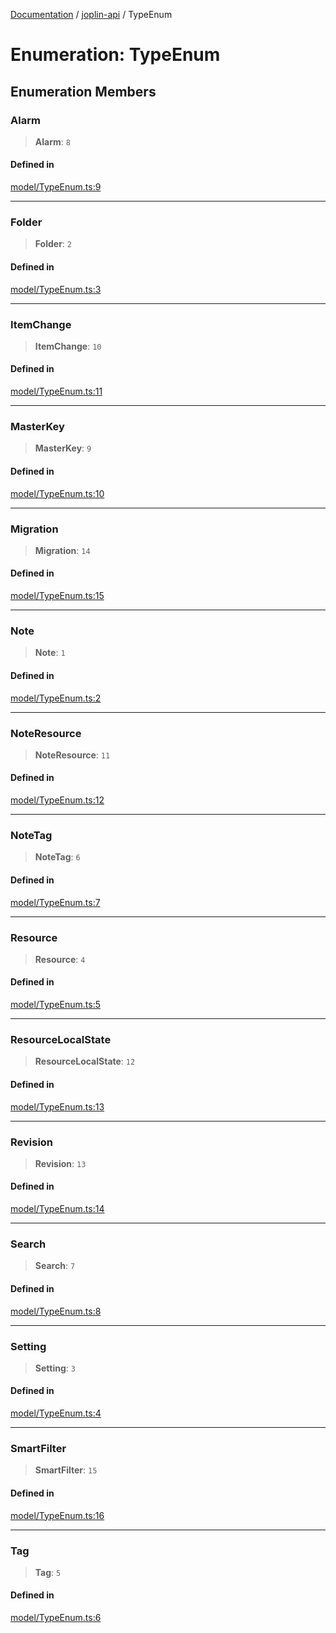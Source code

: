 [Documentation](../../packages.md) / [joplin-api](../index.md) / TypeEnum

# Enumeration: TypeEnum

## Enumeration Members

### Alarm

> **Alarm**: `8`

#### Defined in

[model/TypeEnum.ts:9](https://github.com/rxliuli/joplin-utils/blob/856dd8cbf75fe71932485581a99ca0e4ebcdd5e8/packages/joplin-api/src/model/TypeEnum.ts#L9)

---

### Folder

> **Folder**: `2`

#### Defined in

[model/TypeEnum.ts:3](https://github.com/rxliuli/joplin-utils/blob/856dd8cbf75fe71932485581a99ca0e4ebcdd5e8/packages/joplin-api/src/model/TypeEnum.ts#L3)

---

### ItemChange

> **ItemChange**: `10`

#### Defined in

[model/TypeEnum.ts:11](https://github.com/rxliuli/joplin-utils/blob/856dd8cbf75fe71932485581a99ca0e4ebcdd5e8/packages/joplin-api/src/model/TypeEnum.ts#L11)

---

### MasterKey

> **MasterKey**: `9`

#### Defined in

[model/TypeEnum.ts:10](https://github.com/rxliuli/joplin-utils/blob/856dd8cbf75fe71932485581a99ca0e4ebcdd5e8/packages/joplin-api/src/model/TypeEnum.ts#L10)

---

### Migration

> **Migration**: `14`

#### Defined in

[model/TypeEnum.ts:15](https://github.com/rxliuli/joplin-utils/blob/856dd8cbf75fe71932485581a99ca0e4ebcdd5e8/packages/joplin-api/src/model/TypeEnum.ts#L15)

---

### Note

> **Note**: `1`

#### Defined in

[model/TypeEnum.ts:2](https://github.com/rxliuli/joplin-utils/blob/856dd8cbf75fe71932485581a99ca0e4ebcdd5e8/packages/joplin-api/src/model/TypeEnum.ts#L2)

---

### NoteResource

> **NoteResource**: `11`

#### Defined in

[model/TypeEnum.ts:12](https://github.com/rxliuli/joplin-utils/blob/856dd8cbf75fe71932485581a99ca0e4ebcdd5e8/packages/joplin-api/src/model/TypeEnum.ts#L12)

---

### NoteTag

> **NoteTag**: `6`

#### Defined in

[model/TypeEnum.ts:7](https://github.com/rxliuli/joplin-utils/blob/856dd8cbf75fe71932485581a99ca0e4ebcdd5e8/packages/joplin-api/src/model/TypeEnum.ts#L7)

---

### Resource

> **Resource**: `4`

#### Defined in

[model/TypeEnum.ts:5](https://github.com/rxliuli/joplin-utils/blob/856dd8cbf75fe71932485581a99ca0e4ebcdd5e8/packages/joplin-api/src/model/TypeEnum.ts#L5)

---

### ResourceLocalState

> **ResourceLocalState**: `12`

#### Defined in

[model/TypeEnum.ts:13](https://github.com/rxliuli/joplin-utils/blob/856dd8cbf75fe71932485581a99ca0e4ebcdd5e8/packages/joplin-api/src/model/TypeEnum.ts#L13)

---

### Revision

> **Revision**: `13`

#### Defined in

[model/TypeEnum.ts:14](https://github.com/rxliuli/joplin-utils/blob/856dd8cbf75fe71932485581a99ca0e4ebcdd5e8/packages/joplin-api/src/model/TypeEnum.ts#L14)

---

### Search

> **Search**: `7`

#### Defined in

[model/TypeEnum.ts:8](https://github.com/rxliuli/joplin-utils/blob/856dd8cbf75fe71932485581a99ca0e4ebcdd5e8/packages/joplin-api/src/model/TypeEnum.ts#L8)

---

### Setting

> **Setting**: `3`

#### Defined in

[model/TypeEnum.ts:4](https://github.com/rxliuli/joplin-utils/blob/856dd8cbf75fe71932485581a99ca0e4ebcdd5e8/packages/joplin-api/src/model/TypeEnum.ts#L4)

---

### SmartFilter

> **SmartFilter**: `15`

#### Defined in

[model/TypeEnum.ts:16](https://github.com/rxliuli/joplin-utils/blob/856dd8cbf75fe71932485581a99ca0e4ebcdd5e8/packages/joplin-api/src/model/TypeEnum.ts#L16)

---

### Tag

> **Tag**: `5`

#### Defined in

[model/TypeEnum.ts:6](https://github.com/rxliuli/joplin-utils/blob/856dd8cbf75fe71932485581a99ca0e4ebcdd5e8/packages/joplin-api/src/model/TypeEnum.ts#L6)
